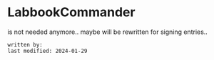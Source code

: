 # LabbookCommander
is not needed anymore.. maybe will be rewritten for signing entries..

~~~~
written by: 
last modified: 2024-01-29
~~~~
